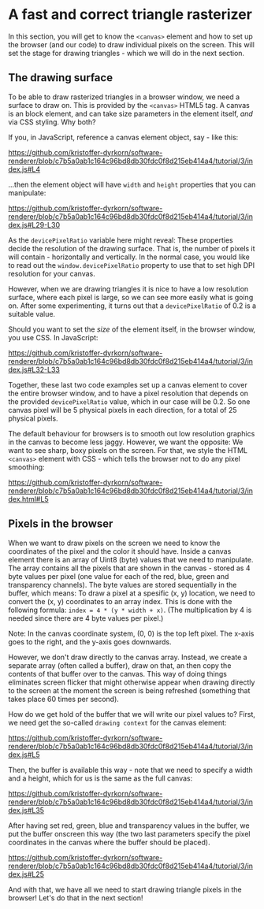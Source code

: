 # A fast and correct triangle rasterizer

In this section, you will get to know the `<canvas>` element and how to set up the browser (and our code) to draw individual pixels on the screen. This will set the stage for drawing triangles - which we will do in the next section.

## The drawing surface

To be able to draw rasterized triangles in a browser window, we need a surface to draw on. This is provided by the `<canvas>` HTML5 tag. A canvas is an block element, and can take size parameters in the element itself, _and_ via CSS styling. Why both?

If you, in JavaScript, reference a canvas element object, say - like this:

https://github.com/kristoffer-dyrkorn/software-renderer/blob/c7b5a0ab1c164c96bd8db30fdc0f8d215eb414a4/tutorial/3/index.js#L4

...then the element object will have `width` and `height` properties that you can manipulate:

https://github.com/kristoffer-dyrkorn/software-renderer/blob/c7b5a0ab1c164c96bd8db30fdc0f8d215eb414a4/tutorial/3/index.js#L29-L30

As the `devicePixelRatio` variable here might reveal: These properties decide the resolution of the drawing surface. That is, the number of pixels it will contain - horizontally and vertically. In the normal case, you would like to read out the `window.devicePixelRatio` property to use that to set high DPI resolution for your canvas.

However, when we are drawing triangles it is nice to have a low resolution surface, where each pixel is large, so we can see more easily what is going on. After some experimenting, it turns out that a `devicePixelRatio` of 0.2 is a suitable value.

Should you want to set the _size_ of the element itself, in the browser window, you use CSS. In JavaScript:

https://github.com/kristoffer-dyrkorn/software-renderer/blob/c7b5a0ab1c164c96bd8db30fdc0f8d215eb414a4/tutorial/3/index.js#L32-L33

Together, these last two code examples set up a canvas element to cover the entire browser window, and to have a pixel resolution that depends on the provided `devicePixelRatio` value, which in our case will be 0.2. So one canvas pixel will be 5 physical pixels in each direction, for a total of 25 physical pixels.

The default behaviour for browsers is to smooth out low resolution graphics in the canvas to become less jaggy. However, we want the opposite: We want to see sharp, boxy pixels on the screen. For that, we style the HTML `<canvas>` element with CSS - which tells the browser not to do any pixel smoothing:

https://github.com/kristoffer-dyrkorn/software-renderer/blob/c7b5a0ab1c164c96bd8db30fdc0f8d215eb414a4/tutorial/3/index.html#L5

## Pixels in the browser

When we want to draw pixels on the screen we need to know the coordinates of the pixel and the color it should have. Inside a canvas element there is an array of Uint8 (byte) values that we need to manipulate. The array contains all the pixels that are shown in the canvas - stored as 4 byte values per pixel (one value for each of the red, blue, green and transparency channels). The byte values are stored sequentially in the buffer, which means: To draw a pixel at a spesific (x, y) location, we need to convert the (x, y) coordinates to an array index. This is done with the following formula: `index = 4 * (y * width + x)`. (The multiplication by 4 is needed since there are 4 byte values per pixel.)

Note: In the canvas coordinate system, (0, 0) is the top left pixel. The x-axis goes to the right, and the y-axis goes downwards.

However, we don't draw directly to the canvas array. Instead, we create a separate array (often called a buffer), draw on that, an then copy the contents of that buffer over to the canvas. This way of doing things eliminates screen flicker that might otherwise appear when drawing directly to the screen at the moment the screen is being refreshed (something that takes place 60 times per second).

How do we get hold of the buffer that we will write our pixel values to? First, we need get the so-called `drawing context` for the canvas element:

https://github.com/kristoffer-dyrkorn/software-renderer/blob/c7b5a0ab1c164c96bd8db30fdc0f8d215eb414a4/tutorial/3/index.js#L5

Then, the buffer is available this way - note that we need to specify a width and a height, which for us is the same as the full canvas:

https://github.com/kristoffer-dyrkorn/software-renderer/blob/c7b5a0ab1c164c96bd8db30fdc0f8d215eb414a4/tutorial/3/index.js#L35

After having set red, green, blue and transparency values in the buffer, we put the buffer onscreen this way (the two last parameters specify the pixel coordinates in the canvas where the buffer should be placed).

https://github.com/kristoffer-dyrkorn/software-renderer/blob/c7b5a0ab1c164c96bd8db30fdc0f8d215eb414a4/tutorial/3/index.js#L25

And with that, we have all we need to start drawing triangle pixels in the browser! Let's do that in the next section!
